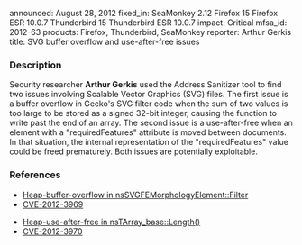 announced: August 28, 2012
fixed_in: SeaMonkey 2.12
          Firefox 15
          Firefox ESR 10.0.7
          Thunderbird 15
          Thunderbird ESR 10.0.7
impact: Critical
mfsa_id: 2012-63
products: Firefox, Thunderbird, SeaMonkey
reporter: Arthur Gerkis
title: SVG buffer overflow and use-after-free issues

<h3>Description</h3>

<p>Security researcher <strong>Arthur Gerkis</strong> used the Address Sanitizer
tool to find two issues involving Scalable Vector Graphics (SVG) files. The
first issue is a buffer overflow in Gecko's SVG filter code when the sum of two
values is too large to be stored as a signed 32-bit integer, causing the
function to write past the end of an array. The second issue is a use-after-free
when an element with a "requiredFeatures" attribute is moved between documents.
In that situation, the internal representation of the "requiredFeatures" value
could be freed prematurely. Both issues are potentially exploitable.
</p>


<h3>References</h3>

<ul>
  <li><a href="https://bugzilla.mozilla.org/show_bug.cgi?id=782141">
      Heap-buffer-overflow in nsSVGFEMorphologyElement::Filter</a></li>
  <li><a href="http://cve.mitre.org/cgi-bin/cvename.cgi?name=CVE-2012-3969" class="ex-ref">CVE-2012-3969</a></li>
</ul>

<ul>
  <li><a href="https://bugzilla.mozilla.org/show_bug.cgi?id=760996">
      Heap-use-after-free in
nsTArray_base<nstarraydefaultallocator>::Length()</nstarraydefaultallocator></a></li>
  <li><a href="http://cve.mitre.org/cgi-bin/cvename.cgi?name=CVE-2012-3970" class="ex-ref">CVE-2012-3970</a></li>
</ul>




